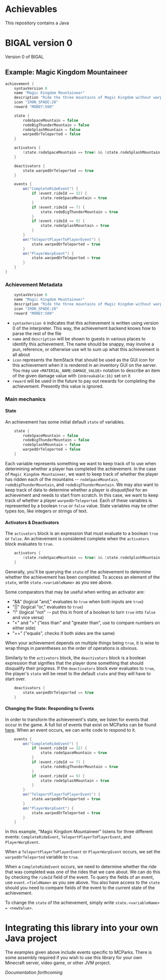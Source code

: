 
# Achievables

This repository contains a Java 



# BIGAL version 0

Version 0 of BIGAL


## Example: Magic Kingdom Mountaineer

```groovy
achievement {
    syntaxVersion 0
    name "Magic Kingdom Mountaineer"
    description "Ride the three mountains of Magic Kingdom without warping or teleporting"
    icon "IRON_SPADE:20"
    reward "MONEY:500"

    state {
        rodeSpaceMountain = false
        rodeBigThunderMountain = false
        rodeSplashMountain = false
        warpedOrTeleported = false
    }

    activators {
        (state.rodeSpaceMountain == true) && (state.rodeSplashMountain == true) && (state.rodeBigThunderMountain == true)
    }

    deactivators {
        state.warpedOrTeleported == true
    }

    events {
        on("CompleteRideEvent") {
            if (event.rideId == 32) {
                state.rodeSpaceMountain = true
            }
            if (event.rideId == 7) {
                state.rodeBigThunderMountain = true
            }
            if (event.rideId == 9) {
                state.rodeSplashMountain = true
            }
        }
        on("TeleportPlayerToPlayerEvent") {
            state.warpedOrTeleported = true
        }
        on("PlayerWarpEvent") {
            state.warpedOrTeleported = true
        }
    }
}
```

### Achievement Metadata

```groovy
    syntaxVersion 0
    name "Magic Kingdom Mountaineer"
    description "Ride the three mountains of Magic Kingdom without warping or teleporting"
    icon "IRON_SPADE:20"
    reward "MONEY:500"
```
- `syntaxVersion 0` indicates that this achievement is written using version 0 of the interpreter. This way, the achievement backend knows how to parse the rest of the file
- `name` and `description` will be shown to guests in various places to identify this achievement. The name should be snappy, may involve a pun, reference, or otherwise use wit to sum up what this achievement is all about
- `icon` represents the ItemStack that should be used as the GUI icon for this achievement when it is rendered in an inventory GUI on the server. You may use `<MATERIAL_NAME:DAMAGE_VALUE>` notation to describe an item of the given damage value with `{Unbreakable:1b}` set on it
- `reward` will be used in the future to pay out rewards for completing the achievement. Presently this value is ignored.

### Main mechanics

#### State

An achievement has some initial default `state` of variables.

```groovy
    state {
        rodeSpaceMountain = false
        rodeBigThunderMountain = false
        rodeSplashMountain = false
        warpedOrTeleported = false
    }
```

Each variable represents something we want to keep track of to use when determining whether a player has completed the achievement.
In the case of `Magic Kingdom Mountaineer`, we want to keep track of whether the player has ridden each of the mountains -- `rodeSpaceMountain`, `rodeBigThunderMountain`, and `rodeBigThunderMountain`.
We may also want to keep track of data to determine whether a player is _disqualified_ for an achievement and needs to start from scratch. In this case, we want to keep track of whether a player `warpedOrTeleported`.
Each of these variables is represented by a boolean `true` or `false` value. State variables may be other types too, like integers or strings of text.

#### Activators & Deactivators

The `activators` block is an expression that must evaluate to a boolean `true` or `false`. An achievement is considered complete when the `activators` block evaluates to `true`.

```groovy
    activators {
        (state.rodeSpaceMountain == true) && (state.rodeSplashMountain == true) && (state.rodeBigThunderMountain == true)
    }
```

Generally, you'll be querying the `state` of the achievement to determine whether the achievement has been completed. To access an element of the `state`, write `state.<variableName>` as you see above.

Some comparators that may be useful when writing an activator are:
- "&&" (logical "and," evaluates to `true` when both inputs are `true`)
- "||" (logical "or," evaluates to `true`)
- "!" (logical "not" -- put this in front of a boolean to turn `true` into `false` and vice versa)
- "<" and ">" ("less than" and "greater than", use to compare numbers on either side)
- "==" ("equals", checks if both sides are the same)

When your achievement depends on multiple things being `true`, it is wise to wrap things in parentheses so the order of operations is obvious.

Similarly to the `activators` block, the `deactivators` block is a boolean expression that signifies that the player done something that should disqualify their progress. If the `deactivators` block ever evaluates to `true`, the player's `state` will be reset to the default `state` and they will have to start over.

```groovy
    deactivators {
        state.warpedOrTeleported == true
    }
```

#### Changing the State: Responding to Events

In order to transform the achievement's state, we listen for events that occur in the game. A full list of events that exist on MCParks can be found [here](). When an event occurs, we can write code to respond to it.

```groovy
    events {
        on("CompleteRideEvent") {
            if (event.rideId == 32) {
                state.rodeSpaceMountain = true
            }
            if (event.rideId == 7) {
                state.rodeBigThunderMountain = true
            }
            if (event.rideId == 9) {
                state.rodeSplashMountain = true
            }
        }
        on("TeleportPlayerToPlayerEvent") {
            state.warpedOrTeleported = true
        }
        on("PlayerWarpEvent") {
            state.warpedOrTeleported = true
        }
    }
```

In this example, "Magic Kingdom Mountaineer" listens for three different events: `CompleteRideEvent`, `TeleportPlayerToPlayerEvent`, and `PlayerWarpEvent`.

When a `TeleportPlayerToPlayerEvent` or `PlayerWarpEvent` occurs, we set the `warpedOrTeleported` variable to `true`.

When a `CompleteRideEvent` occurs, we need to determine whether the ride that was completed was one of the rides that we care about. We can do this by checking the `rideId` field of the event.
To query the fields of an event, use `event.<fieldName>` as you see above. You also have access to the `state` should you need to compare fields of the event to the current state of the achievement.

To change the `state` of the achievement, simply write `state.<variableName> = <newValue>`.


# Integrating this library into your own Java project

The examples given above include events specific to MCParks. There is some assembly required if you wish to use this library for your own Minecraft server, video game, or other JVM project.

_Documentation forthcoming_